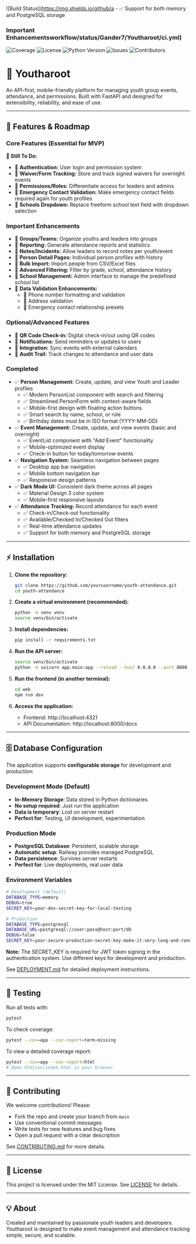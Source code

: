 ![Build Status](https://img.shields.io/github/a  - ✅ Support for both memory and PostgreSQL storage

### Important Enhancementsworkflow/status/Gander7/Youtharoot/ci.yml)
![Coverage](https://img.shields.io/codecov/c/github/Gander7/Youtharoot)
![License](https://img.shields.io/github/license/Gander7/Youtharoot)
![Python Version](https://img.shields.io/badge/python-3.12-blue)
![Issues](https://img.shields.io/github/issues/Gander7/Youtharoot)
![Contributors](https://img.shields.io/github/contributors/Gander7/Youtharoot)


# 🚀 Youtharoot

An API-first, mobile-friendly platform for managing youth group events, attendance, and permissions. Built with FastAPI and designed for extensibility, reliability, and ease of use.

---

## 🌟 Features & Roadmap

### Core Features (Essential for MVP)

**🔮 Still To Do:**
- 🔮 **Authentication:** User login and permission system
- 🔮 **Waiver/Form Tracking:** Store and track signed waivers for overnight events
- 🔮 **Permissions/Roles:** Differentiate access for leaders and admins
- 🔮 **Emergency Contact Validation:** Make emergency contact fields required again for youth profiles
- 🔮 **Schools Dropdown:** Replace freeform school text field with dropdown selection

### Important Enhancements
- 🔮 **Groups/Teams:** Organize youths and leaders into groups
- 🔮 **Reporting:** Generate attendance reports and statistics
- 🔮 **Notes/Incidents:** Allow leaders to record notes per youth/event
- 🔮 **Person Detail Pages:** Individual person profiles with history
- 🔮 **Bulk Import:** Import people from CSV/Excel files
- 🔮 **Advanced Filtering:** Filter by grade, school, attendance history
- 🔮 **School Management:** Admin interface to manage the predefined school list
- 🔮 **Data Validation Enhancements:** 
  - 🔮 Phone number formatting and validation
  - 🔮 Address validation
  - 🔮 Emergency contact relationship presets

### Optional/Advanced Features
- 🔮 **QR Code Check-in:** Digital check-in/out using QR codes
- 🔮 **Notifications:** Send reminders or updates to users
- 🔮 **Integration:** Sync events with external calendars
- 🔮 **Audit Trail:** Track changes to attendance and user data

### Completed
- ✅ **Person Management:** Create, update, and view Youth and Leader profiles
  - ✅ Modern PersonList component with search and filtering
  - ✅ Streamlined PersonForm with context-aware fields
  - ✅ Mobile-first design with floating action buttons
  - ✅ Smart search by name, school, or role
  - ✅ Birthday dates must be in ISO format (YYYY-MM-DD)
- ✅ **Event Management:** Create, update, and view events (basic and overnight)
  - ✅ EventList component with "Add Event" functionality
  - ✅ Mobile-optimized event display
  - ✅ Check-in button for today/tomorrow events
- ✅ **Navigation System:** Seamless navigation between pages
  - ✅ Desktop app bar navigation
  - ✅ Mobile bottom navigation bar
  - ✅ Responsive design patterns
- ✅ **Dark Mode UI:** Consistent dark theme across all pages
  - ✅ Material Design 3 color system
  - ✅ Mobile-first responsive layouts
- ✅ **Attendance Tracking:** Record attendance for each event
  - ✅ Check-in/Check-out functionality
  - ✅ Available/Checked In/Checked Out filters
  - ✅ Real-time attendance updates
  - ✅ Support for both memory and PostgreSQL storage
---

## ⚡ Installation

1. **Clone the repository:**
	```bash
	git clone https://github.com/yourusername/youth-attendance.git
	cd youth-attendance
	```
2. **Create a virtual environment (recommended):**
	```bash
	python -m venv venv
	source venv/bin/activate
	```
3. **Install dependencies:**
	```bash
	pip install -r requirements.txt
	```
4. **Run the API server:**
	```bash
	source venv/bin/activate
	python -m uvicorn app.main:app --reload --host 0.0.0.0 --port 8000
	```

5. **Run the frontend (in another terminal):**
	```bash
	cd web
	npm run dev
	```

6. **Access the application:**
	- Frontend: http://localhost:4321
	- API Documentation: http://localhost:8000/docs

---

## 🗄️ Database Configuration

The application supports **configurable storage** for development and production:

### **Development Mode (Default)**
- **In-Memory Storage**: Data stored in Python dictionaries
- **No setup required**: Just run the application
- **Data is temporary**: Lost on server restart
- **Perfect for**: Testing, UI development, experimentation

### **Production Mode**
- **PostgreSQL Database**: Persistent, scalable storage
- **Automatic setup**: Railway provides managed PostgreSQL
- **Data persistence**: Survives server restarts
- **Perfect for**: Live deployments, real user data

### **Environment Variables**
```bash
# Development (default)
DATABASE_TYPE=memory
DEBUG=true
SECRET_KEY=your-dev-secret-key-for-local-testing

# Production  
DATABASE_TYPE=postgresql
DATABASE_URL=postgresql://user:pass@host:port/db
DEBUG=false
SECRET_KEY=your-secure-production-secret-key-make-it-very-long-and-random
```

**Note:** The SECRET_KEY is required for JWT token signing in the authentication system. Use different keys for development and production.

See [DEPLOYMENT.md](DEPLOYMENT.md) for detailed deployment instructions.

---

## 🧪 Testing

Run all tests with:
```bash
pytest
```

To check coverage:
```bash
pytest --cov=app --cov-report=term-missing
```

To view a detailed coverage report:
```bash
pytest --cov=app --cov-report=html
# Open htmlcov/index.html in your browser
```

---

## 🤝 Contributing

We welcome contributions! Please:
- Fork the repo and create your branch from `main`
- Use conventional commit messages
- Write tests for new features and bug fixes
- Open a pull request with a clear description

See [CONTRIBUTING.md](CONTRIBUTING.md) for more details.

---

## 📄 License

This project is licensed under the MIT License. See [LICENSE](LICENSE) for details.

---


## 💡 About

Created and maintained by passionate youth leaders and developers. Youtharoot is designed to make event management and attendance tracking simple, secure, and scalable.
